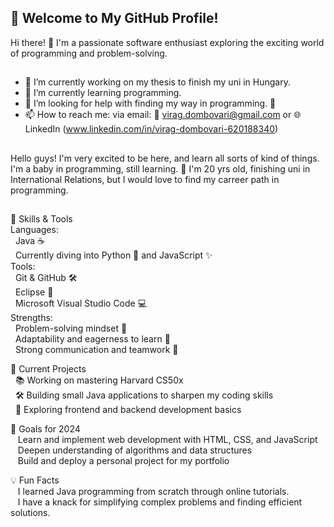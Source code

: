 ## 🚀 Welcome to My GitHub Profile!

  Hi there! 👋 I'm a passionate software enthusiast exploring the exciting world of programming and problem-solving.
##
- 🔭 I’m currently working on my thesis to finish my uni in Hungary. 
- 🌱 I’m currently learning programming.
- 🤔 I’m looking for help with finding my way in programming. 🙈
- 📫 How to reach me: via email: 📧 virag.dombovari@gmail.com or 🌐 LinkedIn (www.linkedin.com/in/virag-dombovari-620188340)
##

Hello guys!
  I'm very excited to be here, and learn all sorts of kind of things. 
  I'm a baby in programming, still learning. 🤖
  I'm 20 yrs old, finishing uni in International Relations, but I would love to find my carreer path in programming. 
##
🔧 Skills & Tools  
Languages:  
&nbsp;&nbsp;Java ☕  
&nbsp;&nbsp;Currently diving into Python 🐍 and JavaScript ✨  
Tools:  
&nbsp;&nbsp;Git & GitHub 🛠️  
&nbsp;&nbsp;Eclipse 🌟  
&nbsp;&nbsp;Microsoft Visual Studio Code 💻   
Strengths:      
&nbsp;&nbsp;Problem-solving mindset 🧠   
&nbsp;&nbsp;Adaptability and eagerness to learn 🚀  
&nbsp;&nbsp;Strong communication and teamwork 🤝  
  
🌱 Current Projects  
&nbsp;&nbsp;📚 Working on mastering Harvard CS50x  
&nbsp;&nbsp;🛠️ Building small Java applications to sharpen my coding skills  
&nbsp;&nbsp;🚧 Exploring frontend and backend development basics  
    
🎯 Goals for 2024  
&nbsp;&nbsp;&nbsp;Learn and implement web development with HTML, CSS, and JavaScript  
&nbsp;&nbsp;&nbsp;Deepen understanding of algorithms and data structures  
&nbsp;&nbsp;&nbsp;Build and deploy a personal project for my portfolio  
    
💡 Fun Facts  
&nbsp;&nbsp;&nbsp;I learned Java programming from scratch through online tutorials.  
&nbsp;&nbsp;&nbsp;I have a knack for simplifying complex problems and finding efficient solutions.  
##
